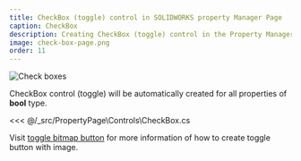 ```yaml
---
title: CheckBox (toggle) control in SOLIDWORKS property Manager Page
caption: CheckBox
description: Creating CheckBox (toggle) control in the Property Manager Page using xCAD framework
image: check-box-page.png
order: 11
---
```

![Check boxes](check-box-page.png)

CheckBox control (toggle) will be automatically created for all properties of **bool** type.

<<< @/_src/PropertyPage\Controls\CheckBox.cs

Visit [toggle bitmap button](../bitmap-button/index#toggle) for more information of how to create toggle button with image.
